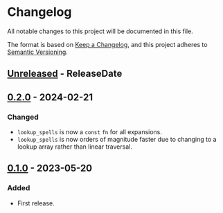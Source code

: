 # Changelog

All notable changes to this project will be documented in this file.

The format is based on [Keep a Changelog](https://keepachangelog.com/en/1.0.0/),
and this project adheres to [Semantic Versioning](https://semver.org/spec/v2.0.0.html).

<!-- next-header -->
## [Unreleased] - ReleaseDate

## [0.2.0] - 2024-02-21

### Changed

* `lookup_spells` is now a `const` `fn` for all expansions.
* `lookup_spells` is now orders of magnitude faster due to changing to a lookup array rather than linear traversal.

## [0.1.0] - 2023-05-20

### Added

* First release.

<!-- next-url -->
[Unreleased]: https://github.com/gtker/wow_messages/compare/wow_spells-v0.2.0...HEAD
[0.2.0]: https://github.com/gtker/wow_messages/compare/wow_spells-v0.1.1...wow_spells-v0.2.0
[0.1.0]: https://github.com/gtker/wow_messages/releases/tag/wow_spells-v0.1.0

